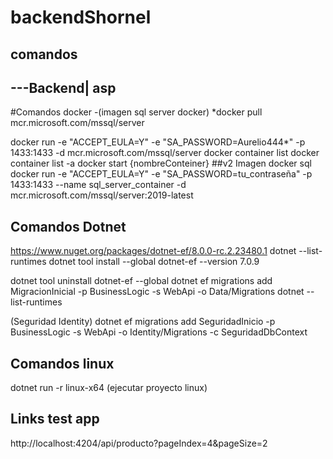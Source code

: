 # backendShornel


## comandos

## ---Backend| asp

#Comandos docker
-(imagen sql server docker)
*docker pull mcr.microsoft.com/mssql/server 

docker run -e "ACCEPT_EULA=Y" -e "SA_PASSWORD=Aurelio444*" -p 1433:1433 -d mcr.microsoft.com/mssql/server
docker container list
docker container list -a
docker start {nombreConteiner}
##v2 Imagen docker sql
docker run -e "ACCEPT_EULA=Y" -e "SA_PASSWORD=tu_contraseña" -p 1433:1433 --name sql_server_container -d mcr.microsoft.com/mssql/server:2019-latest

## Comandos Dotnet
https://www.nuget.org/packages/dotnet-ef/8.0.0-rc.2.23480.1
dotnet --list-runtimes
dotnet tool install --global dotnet-ef --version 7.0.9

dotnet tool uninstall dotnet-ef --global
dotnet ef migrations add MigracionInicial -p BusinessLogic -s WebApi -o Data/Migrations
dotnet --list-runtimes

(Seguridad Identity)
dotnet ef migrations add SeguridadInicio -p BusinessLogic -s WebApi -o Identity/Migrations -c SeguridadDbContext

## Comandos linux
dotnet run -r linux-x64 (ejecutar proyecto linux)


## Links test app
http://localhost:4204/api/producto?pageIndex=4&pageSize=2



